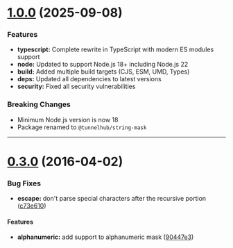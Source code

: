 <a name="1.0.0"></a>
# [1.0.0](https://github.com/tunnelhub/string-mask) (2025-09-08)

### Features

* **typescript:** Complete rewrite in TypeScript with modern ES modules support
* **node:** Updated to support Node.js 18+ including Node.js 22
* **build:** Added multiple build targets (CJS, ESM, UMD, Types)
* **deps:** Updated all dependencies to latest versions
* **security:** Fixed all security vulnerabilities

### Breaking Changes

* Minimum Node.js version is now 18
* Package renamed to `@tunnelhub/string-mask`

---

<a name="0.3.0"></a>
# [0.3.0](https://github.com/the-darc/string-mask/compare/0.2.2...v0.3.0) (2016-04-02)


### Bug Fixes

* **escape:** don't parse special characters after the recursive portion ([c73e610](https://github.com/the-darc/string-mask/commit/c73e610))

#### Features

* **alphanumeric:** add support to alphanumeric mask ([90447e3](http://github.com/the-darc/string-mask/commit/90447e3))

